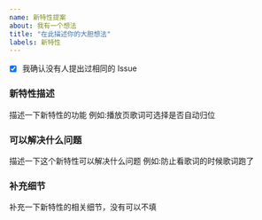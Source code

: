 ```yaml
---
name: 新特性提案
about: 我有一个想法
title: "在此描述你的大胆想法"
labels: 新特性
---
```


- [x] 我确认没有人提出过相同的 Issue

### 新特性描述

描述一下新特性的功能 例如:播放页歌词可选择是否自动归位

### 可以解决什么问题

描述一下这个新特性可以解决什么问题 例如:防止看歌词的时候歌词跑了

### 补充细节

补充一下新特性的相关细节，没有可以不填
